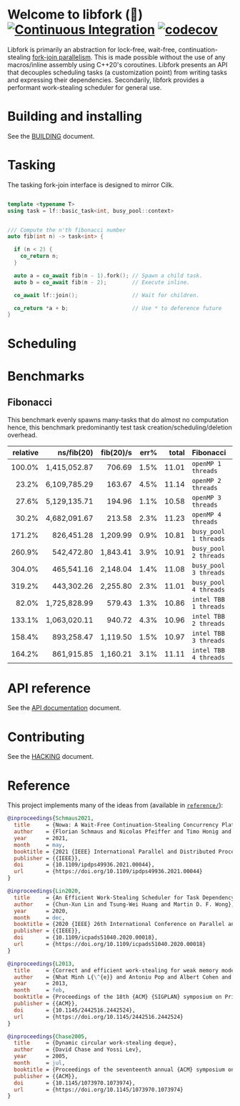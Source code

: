 


# Welcome to libfork (🍴) [![Continuous Integration](https://github.com/ConorWilliams/libfork/actions/workflows/ci.yml/badge.svg)](https://github.com/ConorWilliams/libfork/actions/workflows/ci.yml) [![codecov](https://codecov.io/gh/ConorWilliams/libfork/branch/main/graph/badge.svg?token=89MTSXI85F)](https://codecov.io/gh/ConorWilliams/libfork)

Libfork is primarily an abstraction for lock-free, wait-free, continuation-stealing [fork-join parallelism](https://en.wikipedia.org/wiki/Fork%E2%80%93join_model). This is made possible without the use of any macros/inline assembly using C++20's coroutines. Libfork presents an API that decouples scheduling tasks (a customization point) from writing tasks and expressing their dependencies. Secondarily, libfork provides a performant work-stealing scheduler for general use.

# Building and installing

See the [BUILDING](BUILDING.md) document.

# Tasking

The tasking fork-join interface is designed to mirror Cilk.

```c++

template <typename T>
using task = lf::basic_task<int, busy_pool::context>


/// Compute the n'th fibonacci number
auto fib(int n) -> task<int> { 

  if (n < 2) {
    co_return n;
  }

  auto a = co_await fib(n - 1).fork(); // Spawn a child task.
  auto b = co_await fib(n - 2);        // Execute inline.

  co_await lf::join();                 // Wait for children.

  co_return *a + b;                    // Use * to deference future
}
```

# Scheduling

# Benchmarks

## Fibonacci

This benchmark evenly spawns many-tasks that do almost no computation hence, this benchmark predominantly test task creation/scheduling/deletion overhead.

| relative |          ns/fib(20) |           fib(20)/s |    err% |     total | Fibonacci
|---------:|--------------------:|--------------------:|--------:|----------:|:----------
|   100.0% |        1,415,052.87 |              706.69 |    1.5% |     11.01 | `openMP 1 threads`
|    23.2% |        6,109,785.29 |              163.67 |    4.5% |     11.14 | `openMP 2 threads`
|    27.6% |        5,129,135.71 |              194.96 |    1.1% |     10.58 | `openMP 3 threads`
|    30.2% |        4,682,091.67 |              213.58 |    2.3% |     11.23 | `openMP 4 threads`
|   171.2% |          826,451.28 |            1,209.99 |    0.9% |     10.81 | `busy_pool 1 threads`
|   260.9% |          542,472.80 |            1,843.41 |    3.9% |     10.91 | `busy_pool 2 threads`
|   304.0% |          465,541.16 |            2,148.04 |    1.4% |     11.08 | `busy_pool 3 threads`
|   319.2% |          443,302.26 |            2,255.80 |    2.3% |     11.01 | `busy_pool 4 threads`
|    82.0% |        1,725,828.99 |              579.43 |    1.3% |     10.86 | `intel TBB 1 threads`
|   133.1% |        1,063,020.11 |              940.72 |    4.3% |     10.96 | `intel TBB 2 threads`
|   158.4% |          893,258.47 |            1,119.50 |    1.5% |     10.97 | `intel TBB 3 threads`
|   164.2% |          861,915.85 |            1,160.21 |    3.1% |     11.11 | `intel TBB 4 threads`

# API reference

See the [API documentation](https://conorwilliams.github.io/libfork/) document.

# Contributing

See the [HACKING](HACKING.md) document.

# Reference

This project implements many of the ideas from (available in [`reference/`](reference)):

```bibtex
@inproceedings{Schmaus2021,
  title     = {Nowa: A Wait-Free Continuation-Stealing Concurrency Platform},
  author    = {Florian Schmaus and Nicolas Pfeiffer and Timo Honig and Jorg Nolte and Wolfgang Schroder-Preikschat},
  year      = 2021,
  month     = may,
  booktitle = {2021 {IEEE} International Parallel and Distributed Processing Symposium ({IPDPS})},
  publisher = {{IEEE}},
  doi       = {10.1109/ipdps49936.2021.00044},
  url       = {https://doi.org/10.1109/ipdps49936.2021.00044}
}
```

```bibtex
@inproceedings{Lin2020,
  title     = {An Efficient Work-Stealing Scheduler for Task Dependency Graph},
  author    = {Chun-Xun Lin and Tsung-Wei Huang and Martin D. F. Wong},
  year      = 2020,
  month     = dec,
  booktitle = {2020 {IEEE} 26th International Conference on Parallel and Distributed Systems ({ICPADS})},
  publisher = {{IEEE}},
  doi       = {10.1109/icpads51040.2020.00018},
  url       = {https://doi.org/10.1109/icpads51040.2020.00018}
}
```

```bibtex
@inproceedings{L2013,
  title     = {Correct and efficient work-stealing for weak memory models},
  author    = {Nhat Minh L{\^{e}} and Antoniu Pop and Albert Cohen and Francesco Zappa Nardelli},
  year      = 2013,
  month     = feb,
  booktitle = {Proceedings of the 18th {ACM} {SIGPLAN} symposium on Principles and practice of parallel programming},
  publisher = {{ACM}},
  doi       = {10.1145/2442516.2442524},
  url       = {https://doi.org/10.1145/2442516.2442524}
}
```

```bibtex
@inproceedings{Chase2005,
  title     = {Dynamic circular work-stealing deque},
  author    = {David Chase and Yossi Lev},
  year      = 2005,
  month     = jul,
  booktitle = {Proceedings of the seventeenth annual {ACM} symposium on Parallelism in algorithms and architectures},
  publisher = {{ACM}},
  doi       = {10.1145/1073970.1073974},
  url       = {https://doi.org/10.1145/1073970.1073974}
}
```

